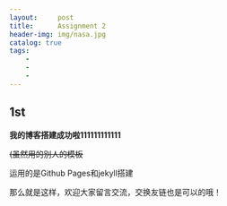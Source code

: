 ```yaml
---
layout:     post
title:      Assignment 2  
header-img: img/nasa.jpg
catalog: true
tags:
    - 
    - 
    - 
---
```


## 1st ##
**我的博客搭建成功啦111111111111**

<s>(虽然用的别人的模板</s>

运用的是Github Pages和jekyll搭建

那么就是这样，欢迎大家留言交流，交换友链也是可以的哦！


